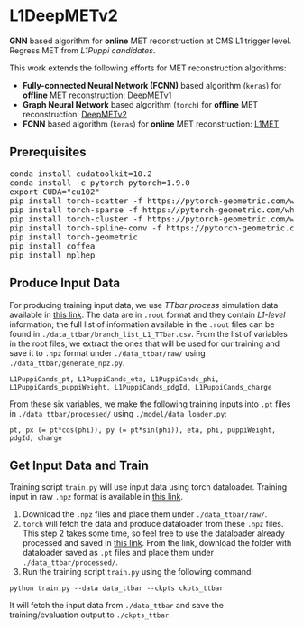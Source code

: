 # L1DeepMETv2
**GNN** based algorithm for **online** MET reconstruction at CMS L1 trigger level. Regress MET from _L1Puppi candidates_.

This work extends the following efforts for MET reconstruction algorithms:
- **Fully-connected Neural Network (FCNN)** based algorithm (`keras`) for **offline** MET reconstruction: [DeepMETv1](https://github.com/DeepMETv2/DeepMETv1)
- **Graph Neural Network** based algorithm (`torch`) for **offline** MET reconstruction: [DeepMETv2](https://github.com/DeepMETv2/L1DeepMETv2)
- **FCNN** based algorithm (`keras`) for **online** MET reconstruction: [L1MET](https://github.com/jmduarte/L1METML/tree/main) 



## Prerequisites 

<pre>
conda install cudatoolkit=10.2
conda install -c pytorch pytorch=1.9.0
export CUDA="cu102"
pip install torch-scatter -f https://pytorch-geometric.com/whl/torch-1.9.0+${CUDA}.html
pip install torch-sparse -f https://pytorch-geometric.com/whl/torch-1.9.0+${CUDA}.html
pip install torch-cluster -f https://pytorch-geometric.com/whl/torch-1.9.0+${CUDA}.html
pip install torch-spline-conv -f https://pytorch-geometric.com/whl/torch-1.9.0+${CUDA}.html
pip install torch-geometric
pip install coffea
pip install mplhep
</pre>



## Produce Input Data

For producing training input data, we use _TTbar process_ simulation data available in [this link](https://cernbox.cern.ch/files/link/public/JK2InUjatHFxFbf?tiles-size=1&items-per-page=100&view-mode=resource-table). The data are in `.root` format and they contain _L1-level_ information; the full list of information available in the `.root` files can be found in `./data_ttbar/branch_list_L1_TTbar.csv`. From the list of variables in the root files, we extract the ones that will be used for our training and save it to `.npz` format under `./data_ttbar/raw/` using `./data_ttbar/generate_npz.py`. 

```
L1PuppiCands_pt, L1PuppiCands_eta, L1PuppiCands_phi, L1PuppiCands_puppiWeight, L1PuppiCands_pdgId, L1PuppiCands_charge 
```

From these six variables, we make the following training inputs into `.pt` files in `./data_ttbar/processed/` using `./model/data_loader.py`:

```
pt, px (= pt*cos(phi)), py (= pt*sin(phi)), eta, phi, puppiWeight, pdgId, charge 

```


## Get Input Data and Train 

Training script `train.py` will use input data using torch dataloader. Training input in raw `.npz` format is available in [this link](https://cernbox.cern.ch/files/link/public/8anXECECjwH1iJy/TTbar_npz?items-per-page=100&view-mode=resource-table&tiles-size=1). 

1. Download the `.npz` files and place them under `./data_ttbar/raw/`.
2. `torch` will fetch the data and produce dataloader from these `.npz` files. This step 2 takes some time, so feel free to use the dataloader already processed and saved in [this link](). From the link, download the folder with dataloader saved as `.pt` files and place them under `./data_ttbar/processed/`. 
3. Run the training script `train.py` using the following command:
```
python train.py --data data_ttbar --ckpts ckpts_ttbar
```
It will fetch the input data from `./data_ttbar` and save the training/evaluation output to `./ckpts_ttbar`.


